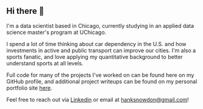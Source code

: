 ## Hi there 👋

I'm a data scientist based in Chicago, currently studying in an applied data science master's program at UChicago.

I spend a lot of time thinking about car dependency in the U.S. and how investments in active and public transport can improve our cities. I'm also a sports fanatic, and love applying my quantitative background to better understand sports at all levels.

Full code for many of the projects I've worked on can be found here on my GitHub profile, and additional project writeups can be found on my personal portfolio site [here](https://hanksnowdon.github.io/Portfolio/). 

Feel free to reach out via [Linkedin](https://www.linkedin.com/in/hank-snowdon-849588159/) or email at hanksnowdon@gmail.com!

 
<!--
**hanksnowdon/hanksnowdon** is a ✨ _special_ ✨ repository because its `README.md` (this file) appears on your GitHub profile.

Here are some ideas to get you started:

- 🔭 I’m currently working on ...
- 🌱 I’m currently learning ...
- 👯 I’m looking to collaborate on ...
- 🤔 I’m looking for help with ...
- 💬 Ask me about ...
- 📫 How to reach me: ...
- 😄 Pronouns: ...
- ⚡ Fun fact: ...
-->
